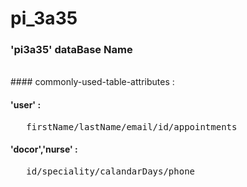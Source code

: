 # pi_3a35
### 'pi3a35' dataBase Name
<br>
#### commonly-used-table-attributes :
<h4> 'user' :  </h4>
  <pre>   firstName/lastName/email/id/appointments </pre>
<h4> 'docor','nurse' : </h4> 
   <pre>   id/speciality/calandarDays/phone  <pre>
